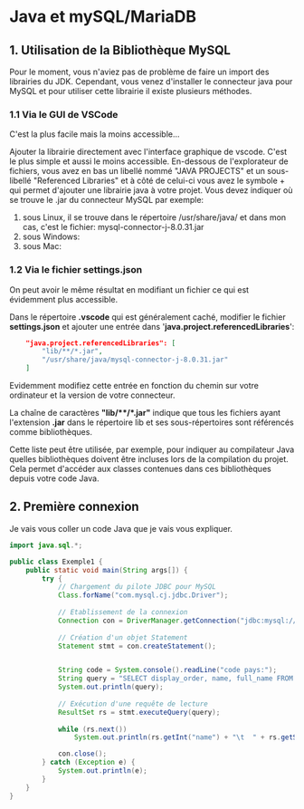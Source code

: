# Java et mySQL/MariaDB


## 1. Utilisation de la Bibliothèque MySQL
Pour le moment, vous n'aviez pas de problème de faire un import des librairies du JDK.
Cependant, vous venez d'installer le connecteur java pour MySQL et pour utiliser cette librairie il existe plusieurs méthodes.
### 1.1 Via le GUI de VSCode
C'est la plus facile mais la moins accessible...

Ajouter la librairie directement avec l'interface graphique de vscode. C'est le plus simple et aussi le moins accessible. En-dessous de l'explorateur de fichiers, vous avez en bas un libellé nommé "JAVA PROJECTS" et un sous-libellé "Referenced Libraries" et à côté de celui-ci vous avez le symbole + qui permet d'ajouter une librairie java à votre projet. Vous devez indiquer où se trouve le .jar du connecteur MySQL par exemple:
1. sous Linux, il se trouve dans le répertoire /usr/share/java/ et dans mon cas, c'est le fichier: mysql-connector-j-8.0.31.jar
2. sous Windows:
3. sous Mac:

### 1.2 Via le fichier settings.json
On peut avoir le même résultat en modifiant un fichier ce qui est évidemment plus accessible.

Dans le répertoire **.vscode** qui est généralement caché, modifier le fichier **settings.json** et ajouter une entrée dans '**java.project.referencedLibraries**':
```json
    "java.project.referencedLibraries": [
        "lib/**/*.jar",
        "/usr/share/java/mysql-connector-j-8.0.31.jar"
    ]
```
Evidemment modifiez cette entrée en fonction du chemin sur votre ordinateur et la version de votre connecteur.

La chaîne de caractères __"lib/**/*.jar"__ indique que tous les fichiers ayant l'extension **.jar** dans le répertoire lib et ses sous-répertoires sont référencés comme bibliothèques.

Cette liste peut être utilisée, par exemple, pour indiquer au compilateur Java quelles bibliothèques doivent être incluses lors de la compilation du projet. Cela permet d'accéder aux classes contenues dans ces bibliothèques depuis votre code Java.


## 2. Première connexion
Je vais vous coller un code Java que je vais vous expliquer.

```java
import java.sql.*;

public class Exemple1 {
    public static void main(String args[]) {
        try {
            // Chargement du pilote JDBC pour MySQL
            Class.forName("com.mysql.cj.jdbc.Driver");
            
            // Etablissement de la connexion
            Connection con = DriverManager.getConnection("jdbc:mysql://localhost:3306/Pays", "new_user", "password");
            
            // Création d'un objet Statement
            Statement stmt = con.createStatement();


            String code = System.console().readLine("code pays:");
            String query = "SELECT display_order, name, full_name FROM Pays WHERE Id_Pays = " + code;
            System.out.println(query);
            
            // Exécution d'une requête de lecture
            ResultSet rs = stmt.executeQuery(query);
    
            while (rs.next())
                System.out.println(rs.getInt("name") + "\t  " + rs.getString(2) + "\t\t  " + rs.getString(3));

            con.close();
        } catch (Exception e) {
            System.out.println(e);
        }
    }
}
```
